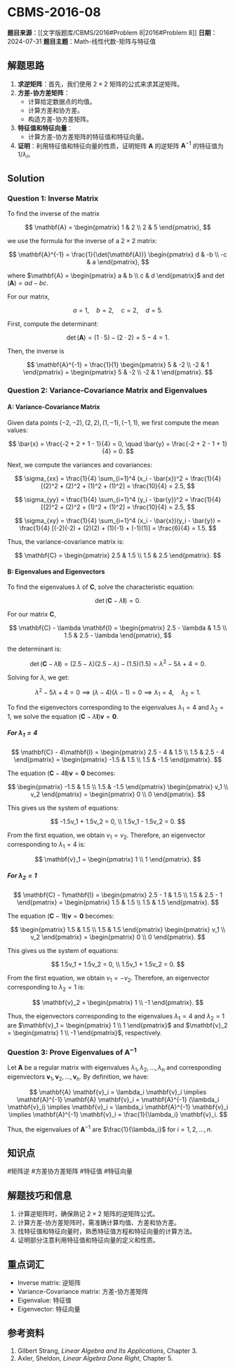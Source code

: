 # CBMS-2016-08

**题目来源**：[[文字版题库/CBMS/2016#Problem 8|2016#Problem 8]]
**日期**：2024-07-31
**题目主题**：Math-线性代数-矩阵与特征值

## 解题思路

1. **求逆矩阵**：首先，我们使用 $2\times2$ 矩阵的公式来求其逆矩阵。
2. **方差-协方差矩阵**：
   - 计算给定数据点的均值。
   - 计算方差和协方差。
   - 构造方差-协方差矩阵。
3. **特征值和特征向量**：
   - 计算方差-协方差矩阵的特征值和特征向量。
4. **证明**：利用特征值和特征向量的性质，证明矩阵 $\mathbf{A}$ 的逆矩阵 $\mathbf{A}^{-1}$ 的特征值为 $1/\lambda_i$。

## Solution

### Question 1: Inverse Matrix

To find the inverse of the matrix

$$
\mathbf{A} = \begin{pmatrix}
1 & 2 \\
2 & 5
\end{pmatrix},
$$

we use the formula for the inverse of a $2 \times 2$ matrix:

$$
\mathbf{A}^{-1} = \frac{1}{\det(\mathbf{A})} \begin{pmatrix}
d & -b \\
-c & a
\end{pmatrix},
$$

where $\mathbf{A} = \begin{pmatrix} a & b \\ c & d \end{pmatrix}$ and $\det(\mathbf{A}) = ad - bc$.

For our matrix,

$$
a = 1, \quad b = 2, \quad c = 2, \quad d = 5.
$$

First, compute the determinant:

$$
\det(\mathbf{A}) = (1 \cdot 5) - (2 \cdot 2) = 5 - 4 = 1.
$$

Then, the inverse is

$$
\mathbf{A}^{-1} = \frac{1}{1} \begin{pmatrix}
5 & -2 \\
-2 & 1
\end{pmatrix} = \begin{pmatrix}
5 & -2 \\
-2 & 1
\end{pmatrix}.
$$

### Question 2: Variance-Covariance Matrix and Eigenvalues

#### A: Variance-Covariance Matrix

Given data points $(-2, -2), (2, 2), (1, -1), (-1, 1)$, we first compute the mean values:

$$
\bar{x} = \frac{-2 + 2 + 1 - 1}{4} = 0, \quad \bar{y} = \frac{-2 + 2 - 1 + 1}{4} = 0.
$$

Next, we compute the variances and covariances:

$$
\sigma_{xx} = \frac{1}{4} \sum_{i=1}^4 (x_i - \bar{x})^2 = \frac{1}{4} [(2)^2 + (2)^2 + (1)^2 + (1)^2] = \frac{10}{4} = 2.5,
$$

$$
\sigma_{yy} = \frac{1}{4} \sum_{i=1}^4 (y_i - \bar{y})^2 = \frac{1}{4} [(2)^2 + (2)^2 + (1)^2 + (1)^2] = \frac{10}{4} = 2.5,
$$

$$
\sigma_{xy} = \frac{1}{4} \sum_{i=1}^4 (x_i - \bar{x})(y_i - \bar{y}) = \frac{1}{4} [(-2)(-2) + (2)(2) + (1)(-1) + (-1)(1)] = \frac{6}{4} = 1.5.
$$

Thus, the variance-covariance matrix is:

$$
\mathbf{C} = \begin{pmatrix}
2.5 & 1.5 \\
1.5 & 2.5
\end{pmatrix}.
$$

#### B: Eigenvalues and Eigenvectors

To find the eigenvalues $\lambda$ of $\mathbf{C}$, solve the characteristic equation:

$$
\det(\mathbf{C} - \lambda \mathbf{I}) = 0.
$$

For our matrix $\mathbf{C}$,

$$
\mathbf{C} - \lambda \mathbf{I} = \begin{pmatrix}
2.5 - \lambda & 1.5 \\
1.5 & 2.5 - \lambda
\end{pmatrix},
$$

the determinant is:

$$
\det(\mathbf{C} - \lambda \mathbf{I}) = (2.5 - \lambda)(2.5 - \lambda) - (1.5)(1.5) = \lambda^2 - 5\lambda + 4 = 0.
$$

Solving for $\lambda$, we get:

$$
\lambda^2 - 5\lambda + 4 = 0 \implies (\lambda - 4)(\lambda - 1) = 0 \implies \lambda_1 = 4, \quad \lambda_2 = 1.
$$

To find the eigenvectors corresponding to the eigenvalues $\lambda_1 = 4$ and $\lambda_2 = 1$, we solve the equation $(\mathbf{C} - \lambda \mathbf{I})\mathbf{v} = \mathbf{0}$.

##### For $\lambda_1 = 4$

$$
\mathbf{C} - 4\mathbf{I} = \begin{pmatrix}
2.5 - 4 & 1.5 \\
1.5 & 2.5 - 4
\end{pmatrix} = \begin{pmatrix}
-1.5 & 1.5 \\
1.5 & -1.5
\end{pmatrix}.
$$

The equation $(\mathbf{C} - 4\mathbf{I})\mathbf{v} = \mathbf{0}$ becomes:

$$
\begin{pmatrix}
-1.5 & 1.5 \\
1.5 & -1.5
\end{pmatrix} \begin{pmatrix}
v_1 \\
v_2
\end{pmatrix} = \begin{pmatrix}
0 \\
0
\end{pmatrix}.
$$

This gives us the system of equations:

$$
-1.5v_1 + 1.5v_2 = 0, \\
1.5v_1 - 1.5v_2 = 0.
$$

From the first equation, we obtain $v_1 = v_2$. Therefore, an eigenvector corresponding to $\lambda_1 = 4$ is:

$$
\mathbf{v}_1 = \begin{pmatrix}
1 \\
1
\end{pmatrix}.
$$

##### For $\lambda_2 = 1$

$$
\mathbf{C} - 1\mathbf{I} = \begin{pmatrix}
2.5 - 1 & 1.5 \\
1.5 & 2.5 - 1
\end{pmatrix} = \begin{pmatrix}
1.5 & 1.5 \\
1.5 & 1.5
\end{pmatrix}.
$$

The equation $(\mathbf{C} - 1\mathbf{I})\mathbf{v} = \mathbf{0}$ becomes:

$$
\begin{pmatrix}
1.5 & 1.5 \\
1.5 & 1.5
\end{pmatrix} \begin{pmatrix}
v_1 \\
v_2
\end{pmatrix} = \begin{pmatrix}
0 \\
0
\end{pmatrix}.
$$

This gives us the system of equations:

$$
1.5v_1 + 1.5v_2 = 0, \\
1.5v_1 + 1.5v_2 = 0.
$$

From the first equation, we obtain $v_1 = -v_2$. Therefore, an eigenvector corresponding to $\lambda_2 = 1$ is:

$$
\mathbf{v}_2 = \begin{pmatrix}
1 \\
-1
\end{pmatrix}.
$$

Thus, the eigenvectors corresponding to the eigenvalues $\lambda_1 = 4$ and $\lambda_2 = 1$ are $\mathbf{v}_1 = \begin{pmatrix} 1 \\ 1 \end{pmatrix}$ and $\mathbf{v}_2 = \begin{pmatrix} 1 \\ -1 \end{pmatrix}$, respectively.

### Question 3: Prove Eigenvalues of $\mathbf{A}^{-1}$

Let $\mathbf{A}$ be a regular matrix with eigenvalues $\lambda_1, \lambda_2, \ldots, \lambda_n$ and corresponding eigenvectors $\mathbf{v}_1, \mathbf{v}_2, \ldots, \mathbf{v}_n$. By definition, we have:

$$
\mathbf{A} \mathbf{v}_i = \lambda_i \mathbf{v}_i \implies \mathbf{A}^{-1} \mathbf{A} \mathbf{v}_i = \mathbf{A}^{-1} (\lambda_i \mathbf{v}_i) \implies \mathbf{v}_i = \lambda_i \mathbf{A}^{-1} \mathbf{v}_i \implies \mathbf{A}^{-1} \mathbf{v}_i = \frac{1}{\lambda_i} \mathbf{v}_i.
$$

Thus, the eigenvalues of $\mathbf{A}^{-1}$ are $\frac{1}{\lambda_i}$ for $i = 1, 2, \ldots, n$.

## 知识点

#矩阵逆 #方差协方差矩阵 #特征值 #特征向量

## 解题技巧和信息

1. 计算逆矩阵时，确保熟记 $2 \times 2$ 矩阵的逆矩阵公式。
2. 计算方差-协方差矩阵时，需准确计算均值、方差和协方差。
3. 找特征值和特征向量时，熟悉特征值方程和特征向量的计算方法。
4. 证明部分注意利用特征值和特征向量的定义和性质。

## 重点词汇

- Inverse matrix: 逆矩阵
- Variance-Covariance matrix: 方差-协方差矩阵
- Eigenvalue: 特征值
- Eigenvector: 特征向量

## 参考资料

1. Gilbert Strang, *Linear Algebra and Its Applications*, Chapter 3.
2. Axler, Sheldon, *Linear Algebra Done Right*, Chapter 5.
